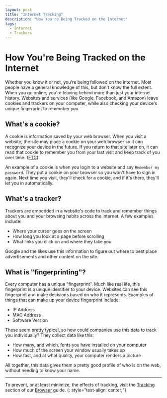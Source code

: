 ```yaml
---
layout: post
title: "Internet Tracking"
description: "How You're Being Tracked on the Internet"
tags:
  - Internet
  - Trackers
---
```


# How You're Being Tracked on the Internet

Whether you know it or not, you're being followed on the internet. Most people have a general knowledge of this, but don't know the full extent. When you go online, you're leaving behind more than just your internet history. Websites and services (like Google, Facebook, and Amazon) leave cookies and trackers on your computer, while also checking your device's unique fingerprint to remember you.

## What's a cookie?

A cookie is information saved by your web browser. When you visit a website, the site may place a cookie on your web browser so it can recognize your device in the future. If you return to that site later on, it can read that cookie to remember you from your last visit and keep track of you over time. ([FTC](https://www.ftc.gov/site-information/privacy-policy/internet-cookies))

An example of a cookie is when you login to a website and say `Remember my password`. They put a cookie on your browser so you won't have to sign in again. Next time you visit, they'll check for a cookie, and if it's there, they'll let you in automatically.

## What's a tracker?

Trackers are embedded in a website's code to track and remember things about you and your browsing habits across the internet. A few examples include:

* Where your cursor goes on the screen
* How long you look at a page before scrolling
* What links you click on and where they take you

Google and the likes use this information to figure out where to best place advertisements and other content on the site.

## What is "fingerprinting"?
Every computer has a unique "fingerprint". Much like real life, this fingerprint is a unique identifier to your device. Websites can see this fingerprint and make decisions based on who it represents. Examples of things that can make up your device fingerprint include:

* IP Address
* MAC Address
* Software Version

These seem pretty typical, so how could companies use this data to track you individually? They collect data like this:

* How many, and which, fonts you have installed on your computer
* How much of the screen your window usually takes up
* How fast, and at what quality, your computer renders a picture

All together, this data gives them a pretty good profile of who is on the web, without needing to know your name.

---

To prevent, or at least minimize, the effects of tracking, visit the [Tracking]({{site.url}}/browsers/#trackers) section of our [Browser]({{site.url}}/browsers) guide.
{: style="text-align: center;"}
